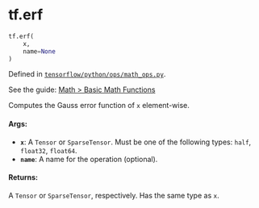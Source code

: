 <div itemscope itemtype="http://developers.google.com/ReferenceObject">
<meta itemprop="name" content="tf.erf" />
</div>

# tf.erf

``` python
tf.erf(
    x,
    name=None
)
```



Defined in [`tensorflow/python/ops/math_ops.py`](https://www.tensorflow.org/code/tensorflow/python/ops/math_ops.py).

See the guide: [Math > Basic Math Functions](../../../api_guides/python/math_ops.md#Basic_Math_Functions)

Computes the Gauss error function of `x` element-wise.

#### Args:

* <b>`x`</b>: A `Tensor` or `SparseTensor`. Must be one of the following types: `half`,
    `float32`, `float64`.
* <b>`name`</b>: A name for the operation (optional).


#### Returns:

A `Tensor` or `SparseTensor`, respectively. Has the same type as `x`.